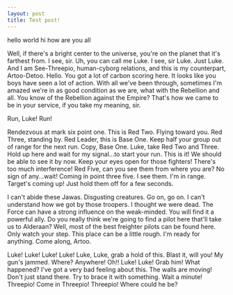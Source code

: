```yaml
---
layout: post
title: Test post!
---
```


hello world hi how are you all


Well, if there's a bright center to the universe, you're on the planet that it's farthest from. I see, sir. Uh, you can call me Luke. I see, sir Luke. Just Luke. And I am See-Threepio, human-cyborg relations, and this is my counterpart, Artoo-Detoo. Hello. You got a lot of carbon scoring here. It looks like you boys have seen a lot of action. With all we've been through, sometimes I'm amazed we're in as good condition as we are, what with the Rebellion and all. You know of the Rebellion against the Empire? That's how we came to be in your service, if you take my meaning, sir.

Run, Luke! Run!

Rendezvous at mark six point one. This is Red Two. Flying toward you. Red Three, standing by. Red Leader, this is Base One. Keep half your group out of range for the next run. Copy, Base One. Luke, take Red Two and Three. Hold up here and wait for my signal...to start your run. This is it! We should be able to see it by now. Keep your eyes open for those fighters! There's too much interference! Red Five, can you see them from where you are? No sign of any...wait! Coming in point three five. I see them. I'm in range. Target's coming up! Just hold them off for a few seconds.

I can't abide these Jawas. Disgusting creatures. Go on, go on. I can't understand how we got by those troopers. I thought we were dead. The Force can have a strong influence on the weak-minded. You will find it a powerful ally. Do you really think we're going to find a pilot here that'll take us to Alderaan? Well, most of the best freighter pilots can be found here. Only watch your step. This place can be a little rough. I'm ready for anything. Come along, Artoo.

Luke! Luke! Luke! Luke! Luke, Luke, grab a hold of this. Blast it, will you! My gun's jammed. Where? Anywhere! Oh!! Luke! Luke! Grab him! What happened? I've got a very bad feeling about this. The walls are moving! Don't just stand there. Try to brace it with something. Wait a minute! Threepio! Come in Threepio! Threepio! Where could he be?
